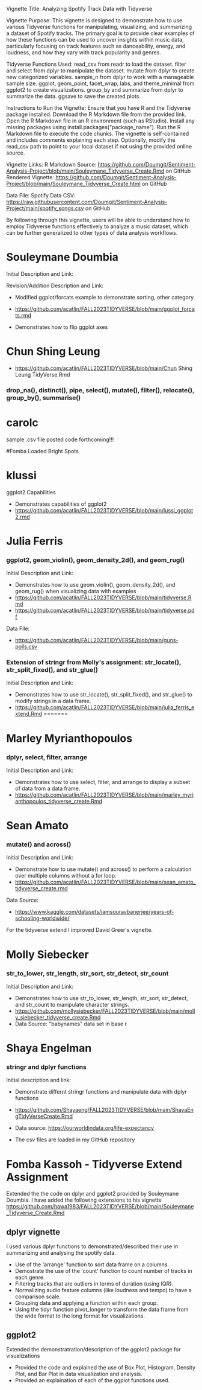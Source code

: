 Vignette Title: Analyzing Spotify Track Data with Tidyverse

Vignette Purpose:
This vignette is designed to demonstrate how to use various Tidyverse functions for manipulating, visualizing, and summarizing a dataset of Spotify tracks. The primary goal is to provide clear examples of how these functions can be used to uncover insights within music data, particularly focusing on track features such as danceability, energy, and loudness, and how they vary with track popularity and genres.

Tidyverse Functions Used:
read_csv from readr to load the dataset.
filter and select from dplyr to manipulate the dataset.
mutate from dplyr to create new categorized variables.
sample_n from dplyr to work with a manageable sample size.
ggplot, geom_point, facet_wrap, labs, and theme_minimal from ggplot2 to create visualizations.
group_by and summarize from dplyr to summarize the data.
ggsave to save the created plots.

Instructions to Run the Vignette:
Ensure that you have R and the Tidyverse package installed.
Download the R Markdown file from the provided link.
Open the R Markdown file in an R environment (such as RStudio).
Install any missing packages using install.packages("package_name").
Run the R Markdown file to execute the code chunks. The vignette is self-contained and includes comments explaining each step.
Optionally, modify the read_csv path to point to your local dataset if not using the provided online source.

Vignette Links:
R Markdown Source: https://github.com/Doumgit/Sentiment-Analysis-Project/blob/main/Souleymane_Tidyverse_Create.Rmd on GitHub
Rendered Vignette: https://github.com/Doumgit/Sentiment-Analysis-Project/blob/main/Souleymane_Tidyverse_Create.html on GitHub

Data File:
Spotify Data CSV: https://raw.githubusercontent.com/Doumgit/Sentiment-Analysis-Project/main/spotify_songs.csv on GitHub

By following through this vignette, users will be able to understand how to employ Tidyverse functions effectively to analyze a music dataset, which can be further generalized to other types of data analysis workflows.

# Souleymane Doumbia


Initial Description and Link: 

Revision/Addition Description and Link:
* Modified ggplot/forcats example to demonstrate sorting, other category
* https://github.com/acatlin/FALL2023TIDYVERSE/blob/main/ggplot_forcats.rmd

* Demonstrates how to flip ggplot axes

# Chun Shing Leung
* https://github.com/acatlin/FALL2023TIDYVERSE/blob/main/Chun Shing Leung TidyVerse.Rmd
### drop_na(), distinct(), pipe, select(), mutate(), filter(), relocate(), group_by(), summarise()

# carolc
sample .csv file posted
code forthcoming!!!

#Fomba
Loaded Bright Spots

# klussi
ggplot2 Capabilities
* Demonstrates capabilities of ggplot2
* https://github.com/acatlin/FALL2023TIDYVERSE/blob/main/lussi_ggplot2.rmd

# Julia Ferris 
### ggplot2, geom_violin(), geom_density_2d(), and geom_rug()
Initial Description and Link: 
* Demonstrates how to use geom_violin(), geom_density_2d(), and geom_rug() when visualizing data with examples
* https://github.com/acatlin/FALL2023TIDYVERSE/blob/main/tidyverse.Rmd
* https://github.com/acatlin/FALL2023TIDYVERSE/blob/main/tidyverse.pdf

Data File:
* https://github.com/acatlin/FALL2023TIDYVERSE/blob/main/guns-polls.csv


### Extension of stringr from Molly's assignment: str_locate(), str_split_fixed(), and str_glue()
Initial Description and Link:
* Demonstrates how to use str_locate(), str_split_fixed(), and str_glue() to modify strings in a data frame.
* https://github.com/acatlin/FALL2023TIDYVERSE/blob/main/julia_ferris_extend.Rmd
=======


# Marley Myrianthopoulos
### dplyr, select, filter, arrange
Initial Description and Link:
* Demonstrates how to use select, filter, and arrange to display a subset of data from a data frame.
* https://github.com/acatlin/FALL2023TIDYVERSE/blob/main/marley_myrianthopoulos_tidyverse_create.Rmd


# Sean Amato
### mutate() and across()
Initial Description and Link: 
* Demonstrate how to use mutate() and across() to perform a calculation over multiple columns without a for loop.
* https://github.com/acatlin/FALL2023TIDYVERSE/blob/main/sean_amato_tidyverse_create.rmd

Data Source:
* https://www.kaggle.com/datasets/iamsouravbanerjee/years-of-schooling-worldwide/

For the tidyverse extend I improved David Greer's vignette.

# Molly Siebecker
### str_to_lower, str_length, str_sort, str_detect, str_count
Initial Description and Link:
* Demonstrates how to use str_to_lower, str_length, str_sort, str_detect, and str_count to manipulate character strings.
* https://github.com/mollysiebecker/FALL2023TIDYVERSE/blob/main/molly_siebecker_tidyverse_create.Rmd
* Data Source: "babynames" data set in base r

# Shaya Engelman
### stringr and dplyr functions
Initial description and link:
* Demonstrate differnt stringr functions and manipulate data with dplyr functions
* https://github.com/Shayaeng/FALL2023TIDYVERSE/blob/main/ShayaEngTidyVerseCreate.Rmd

* Data source: https://ourworldindata.org/life-expectancy
* The csv files are loaded in my GitHub repository


# Fomba Kassoh - Tidyverse Extend Assignment
Extended the the code on dplyr and ggplot2 provided by Souleymane Doumbia. I have added the following extensions to his vignette
https://github.com/hawa1983/FALL2023TIDYVERSE/blob/main/Souleymane_Tidyverse_Create.Rmd
## dplyr vignette
I used various dplyr functions to demonstrated/described their use in summarizing and analysing the spotify data.
* Use of the 'arrange' function to sort data frame on a columns.
* Demostrate the use of the 'count' function to count number of tracks in each genre.
* Filtering tracks that are outliers in terms of duration (using IQR).
* Normalizing audio feature columns (like loudness and tempo) to have a comparison scale. 
* Grouping data and applying a function within each group.
* Using the tidyr function pivot_longer to transform the data frame from the wide format to the long format for visualizations.

## ggplot2
Extended the demonstratration/description of the ggplot2 package for visualizations
* Provided the code and explained the use of Box Plot, Histogram, Density Plot, and Bar Plot in data visualization and analysis.
* Provided an explaination of each of the ggplot functions used.

